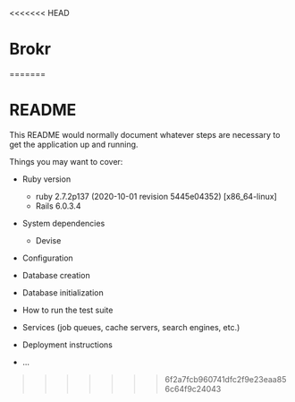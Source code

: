 <<<<<<< HEAD
# Brokr
=======
# README

This README would normally document whatever steps are necessary to get the
application up and running.

Things you may want to cover:

* Ruby version
    - ruby 2.7.2p137 (2020-10-01 revision 5445e04352) [x86_64-linux]
    - Rails 6.0.3.4

* System dependencies
    - Devise

* Configuration

* Database creation

* Database initialization

* How to run the test suite

* Services (job queues, cache servers, search engines, etc.)

* Deployment instructions

* ...
>>>>>>> 6f2a7fcb960741dfc2f9e23eaa856c64f9c24043
